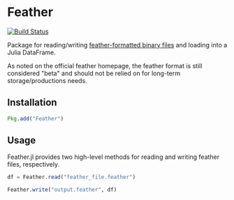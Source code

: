 # Feather

[![Build Status](https://travis-ci.org/JuliaStats/Feather.jl.svg?branch=master)](https://travis-ci.org/JuliaStats/Feather.jl)

Package for reading/writing [feather-formatted binary files](https://github.com/wesm/feather) and loading into a Julia DataFrame.

As noted on the official feather homepage, the feather format is still considered "beta" and should not be relied on for
long-term storage/productions needs.

## Installation
```julia
Pkg.add("Feather")
```

## Usage

Feather.jl provides two high-level methods for reading and writing feather files, respectively.
```julia
df = Feather.read("feather_file.feather")

Feather.write("output.feather", df)
```
